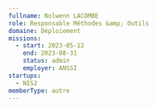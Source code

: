 ```yaml
---
fullname: Nolwenn LACOMBE
role: Responsable Méthodes &amp; Outils
domaine: Déploiement
missions:
  - start: 2023-05-12
    end: 2023-08-31
    status: admin
    employer: ANSSI
startups:
  - NIS2
memberType: autre
---
```


